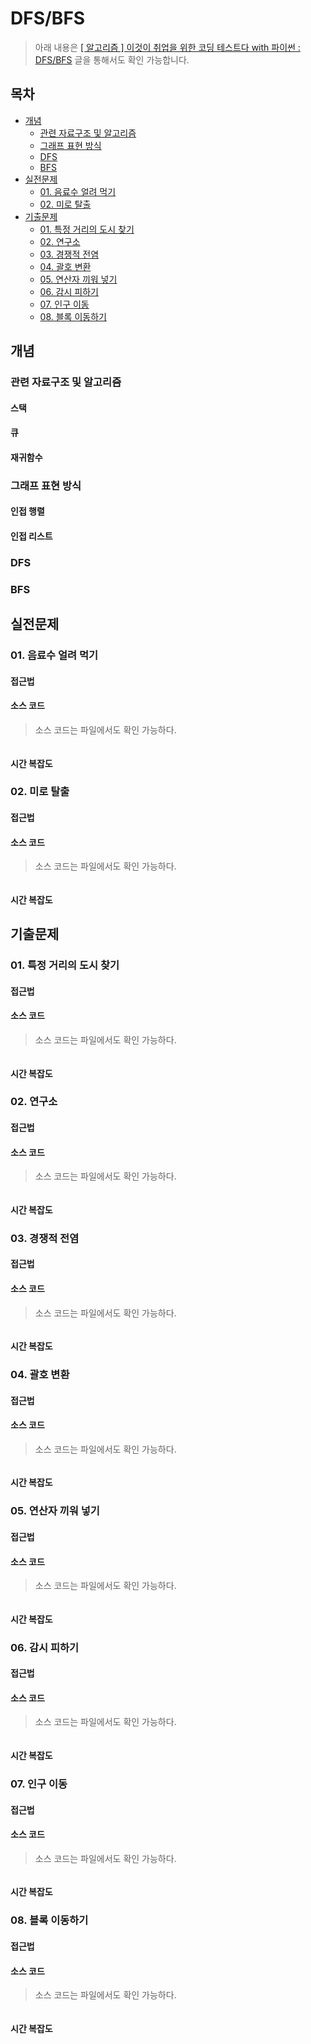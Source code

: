 # DFS/BFS

> 아래 내용은 [[ 알고리즘 ] 이것이 취업을 위한 코딩 테스트다 with 파이썬 : DFS/BFS](https://velog.io/@dev_taehyun/algorithm-this-is-coding-test-for-employment-dfs-and-bfs) 글을 통해서도 확인 가능합니다.

## 목차

- [개념](#개념)
  - [관련 자료구조 및 알고리즘](#관련-자료구조-및-알고리즘)
  - [그래프 표현 방식](#그래프-표현-방식)
  - [DFS](#dfs)
  - [BFS](#bfs)
- [실전문제](#실전문제)
  - [01. 음료수 얼려 먹기](#01-음료수-얼려-먹기)
  - [02. 미로 탈출](#02-미로-탈출)
- [기출문제](#기출문제)
  - [01. 특정 거리의 도시 찾기](#01-특정-거리의-도시-찾기)
  - [02. 연구소](#02-연구소)
  - [03. 경쟁적 전염](#03-경쟁적-전염)
  - [04. 괄호 변환](#04-괄호-변환)
  - [05. 연산자 끼워 넣기](#05-연산자-끼워-넣기)
  - [06. 감시 피하기](#06-감시-피하기)
  - [07. 인구 이동](#07-인구-이동)
  - [08. 블록 이동하기](#08-블록-이동하기)

## 개념

### 관련 자료구조 및 알고리즘

#### 스택

#### 큐

#### 재귀함수

### 그래프 표현 방식

#### 인접 행렬

#### 인접 리스트

### DFS

### BFS

## 실전문제

### 01. 음료수 얼려 먹기

#### 접근법

#### 소스 코드

> 소스 코드는 []() 파일에서도 확인 가능하다.

```Python

```

#### 시간 복잡도

### 02. 미로 탈출

#### 접근법

#### 소스 코드

> 소스 코드는 []() 파일에서도 확인 가능하다.

```Python

```

#### 시간 복잡도

## 기출문제

### 01. 특정 거리의 도시 찾기

#### 접근법

#### 소스 코드

> 소스 코드는 []() 파일에서도 확인 가능하다.

```Python

```

#### 시간 복잡도

### 02. 연구소

#### 접근법

#### 소스 코드

> 소스 코드는 []() 파일에서도 확인 가능하다.

```Python

```

#### 시간 복잡도

### 03. 경쟁적 전염

#### 접근법

#### 소스 코드

> 소스 코드는 []() 파일에서도 확인 가능하다.

```Python

```

#### 시간 복잡도

### 04. 괄호 변환

#### 접근법

#### 소스 코드

> 소스 코드는 []() 파일에서도 확인 가능하다.

```Python

```

#### 시간 복잡도

### 05. 연산자 끼워 넣기

#### 접근법

#### 소스 코드

> 소스 코드는 []() 파일에서도 확인 가능하다.

```Python

```

#### 시간 복잡도

### 06. 감시 피하기

#### 접근법

#### 소스 코드

> 소스 코드는 []() 파일에서도 확인 가능하다.

```Python

```

#### 시간 복잡도

### 07. 인구 이동

#### 접근법

#### 소스 코드

> 소스 코드는 []() 파일에서도 확인 가능하다.

```Python

```

#### 시간 복잡도

### 08. 블록 이동하기

#### 접근법

#### 소스 코드

> 소스 코드는 []() 파일에서도 확인 가능하다.

```Python

```

#### 시간 복잡도
